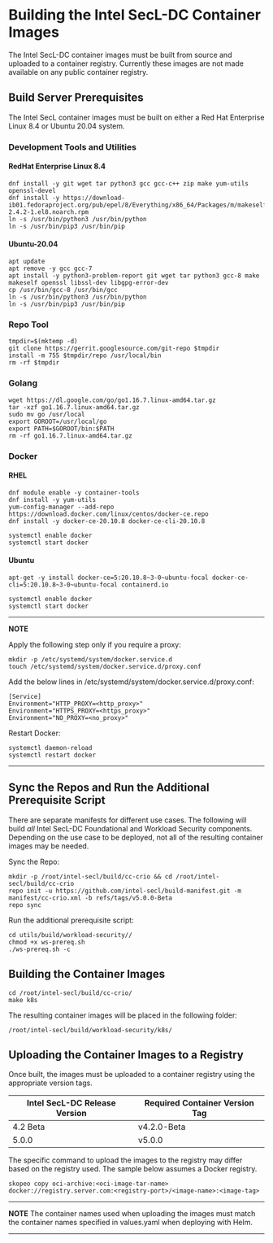 # Building the Intel SecL-DC Container Images

The Intel SecL-DC container images must be built from source and uploaded to a container registry.  Currently these images are not made available on any public container registry.

## Build Server Prerequisites
The Intel SecL container images must be built on either a Red Hat Enterprise Linux 8.4 or Ubuntu 20.04 system.

### Development Tools and Utilities

#### RedHat Enterprise Linux 8.4

```
dnf install -y git wget tar python3 gcc gcc-c++ zip make yum-utils openssl-devel
dnf install -y https://download-ib01.fedoraproject.org/pub/epel/8/Everything/x86_64/Packages/m/makeself-2.4.2-1.el8.noarch.rpm
ln -s /usr/bin/python3 /usr/bin/python
ln -s /usr/bin/pip3 /usr/bin/pip
```

#### Ubuntu-20.04

```
apt update
apt remove -y gcc gcc-7
apt install -y python3-problem-report git wget tar python3 gcc-8 make makeself openssl libssl-dev libgpg-error-dev
cp /usr/bin/gcc-8 /usr/bin/gcc
ln -s /usr/bin/python3 /usr/bin/python
ln -s /usr/bin/pip3 /usr/bin/pip
```

### Repo Tool

```
tmpdir=$(mktemp -d)
git clone https://gerrit.googlesource.com/git-repo $tmpdir
install -m 755 $tmpdir/repo /usr/local/bin
rm -rf $tmpdir
```

### Golang

```
wget https://dl.google.com/go/go1.16.7.linux-amd64.tar.gz
tar -xzf go1.16.7.linux-amd64.tar.gz
sudo mv go /usr/local
export GOROOT=/usr/local/go
export PATH=$GOROOT/bin:$PATH
rm -rf go1.16.7.linux-amd64.tar.gz
```

### Docker

#### RHEL

```
dnf module enable -y container-tools
dnf install -y yum-utils
yum-config-manager --add-repo https://download.docker.com/linux/centos/docker-ce.repo
dnf install -y docker-ce-20.10.8 docker-ce-cli-20.10.8

systemctl enable docker
systemctl start docker
```

#### Ubuntu

```
apt-get -y install docker-ce=5:20.10.8~3-0~ubuntu-focal docker-ce-cli=5:20.10.8~3-0~ubuntu-focal containerd.io

systemctl enable docker
systemctl start docker
```

---
**NOTE**

Apply the following step only if you require a proxy:

```
mkdir -p /etc/systemd/system/docker.service.d
touch /etc/systemd/system/docker.service.d/proxy.conf
```

Add the below lines in /etc/systemd/system/docker.service.d/proxy.conf:

```
[Service]
Environment="HTTP_PROXY=<http_proxy>"
Environment="HTTPS_PROXY=<https_proxy>"
Environment="NO_PROXY=<no_proxy>"
```

Restart Docker:

```
systemctl daemon-reload
systemctl restart docker
```

---

## Sync the Repos and Run the Additional Prerequisite Script

There are separate manifests for different use cases.  The following will build *all* Intel SecL-DC Foundational and Workload Security components.  Depending on the use case to be deployed, not all of the resulting container images may be needed.

Sync the Repo:

```
mkdir -p /root/intel-secl/build/cc-crio && cd /root/intel-secl/build/cc-crio
repo init -u https://github.com/intel-secl/build-manifest.git -m manifest/cc-crio.xml -b refs/tags/v5.0.0-Beta
repo sync
```

Run the additional prerequisite script:

```
cd utils/build/workload-security//
chmod +x ws-prereq.sh
./ws-prereq.sh -c
```

## Building the Container Images

```
cd /root/intel-secl/build/cc-crio/
make k8s
```

The resulting container images will be placed in the following folder:

```
/root/intel-secl/build/workload-security/k8s/
```

## Uploading the Container Images to a Registry

Once built, the images must be uploaded to a container registry using the appropriate version tags.  

| Intel SecL-DC Release Version | Required Container Version Tag |
| ----------- | ----------- |
| 4.2 Beta    | v4.2.0-Beta |
| 5.0.0       | v5.0.0      |

The specific command to upload the images to the registry may differ based on the registry used.  The sample below assumes a Docker registry.

```
skopeo copy oci-archive:<oci-image-tar-name> docker://registry.server.com:<registry-port>/<image-name>:<image-tag>
```

---
**NOTE**
The container names used when uploading the images must match the container names specified in values.yaml when deploying with Helm.

---

